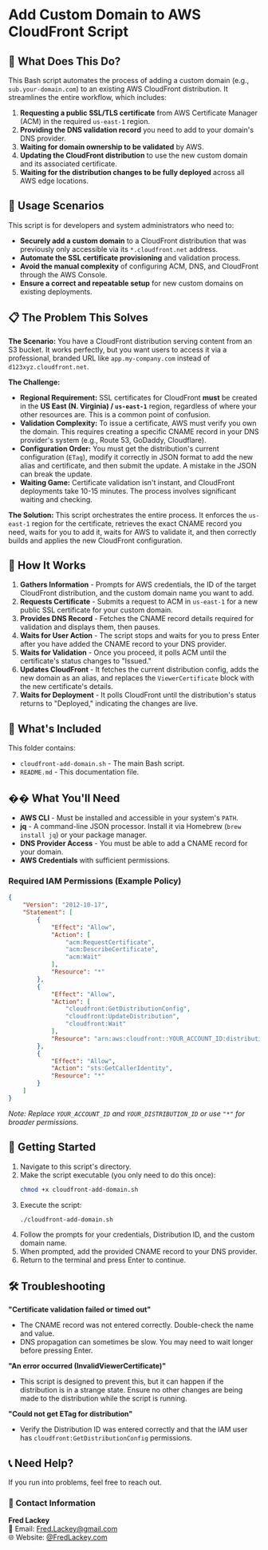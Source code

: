# Add Custom Domain to AWS CloudFront Script

## 🎯 What Does This Do?

This Bash script automates the process of adding a custom domain (e.g., `sub.your-domain.com`) to an existing AWS CloudFront distribution. It streamlines the entire workflow, which includes:

1.  **Requesting a public SSL/TLS certificate** from AWS Certificate Manager (ACM) in the required `us-east-1` region.
2.  **Providing the DNS validation record** you need to add to your domain's DNS provider.
3.  **Waiting for domain ownership to be validated** by AWS.
4.  **Updating the CloudFront distribution** to use the new custom domain and its associated certificate.
5.  **Waiting for the distribution changes to be fully deployed** across all AWS edge locations.

## 🎯 Usage Scenarios

This script is for developers and system administrators who need to:

-   **Securely add a custom domain** to a CloudFront distribution that was previously only accessible via its `*.cloudfront.net` address.
-   **Automate the SSL certificate provisioning** and validation process.
-   **Avoid the manual complexity** of configuring ACM, DNS, and CloudFront through the AWS Console.
-   **Ensure a correct and repeatable setup** for new custom domains on existing deployments.

## 📋 The Problem This Solves

**The Scenario:**
You have a CloudFront distribution serving content from an S3 bucket. It works perfectly, but you want users to access it via a professional, branded URL like `app.my-company.com` instead of `d123xyz.cloudfront.net`.

**The Challenge:**
-   **Regional Requirement:** SSL certificates for CloudFront **must** be created in the **US East (N. Virginia) / `us-east-1`** region, regardless of where your other resources are. This is a common point of confusion.
-   **Validation Complexity:** To issue a certificate, AWS must verify you own the domain. This requires creating a specific CNAME record in your DNS provider's system (e.g., Route 53, GoDaddy, Cloudflare).
-   **Configuration Order:** You must get the distribution's current configuration (`ETag`), modify it correctly in JSON format to add the new alias and certificate, and then submit the update. A mistake in the JSON can break the update.
-   **Waiting Game:** Certificate validation isn't instant, and CloudFront deployments take 10-15 minutes. The process involves significant waiting and checking.

**The Solution:**
This script orchestrates the entire process. It enforces the `us-east-1` region for the certificate, retrieves the exact CNAME record you need, waits for you to add it, waits for AWS to validate it, and then correctly builds and applies the new CloudFront configuration.

## 🔧 How It Works

1.  **Gathers Information** - Prompts for AWS credentials, the ID of the target CloudFront distribution, and the custom domain name you want to add.
2.  **Requests Certificate** - Submits a request to ACM in `us-east-1` for a new public SSL certificate for your custom domain.
3.  **Provides DNS Record** - Fetches the CNAME record details required for validation and displays them, then pauses.
4.  **Waits for User Action** - The script stops and waits for you to press Enter after you have added the CNAME record to your DNS provider.
5.  **Waits for Validation** - Once you proceed, it polls ACM until the certificate's status changes to "Issued."
6.  **Updates CloudFront** - It fetches the current distribution config, adds the new domain as an alias, and replaces the `ViewerCertificate` block with the new certificate's details.
7.  **Waits for Deployment** - It polls CloudFront until the distribution's status returns to "Deployed," indicating the changes are live.

## 📁 What's Included

This folder contains:
-   `cloudfront-add-domain.sh` - The main Bash script.
-   `README.md` - This documentation file.

## �� What You'll Need

-   **AWS CLI** - Must be installed and accessible in your system's `PATH`.
-   **jq** - A command-line JSON processor. Install it via Homebrew (`brew install jq`) or your package manager.
-   **DNS Provider Access** - You must be able to add a CNAME record for your domain.
-   **AWS Credentials** with sufficient permissions.

### Required IAM Permissions (Example Policy)
```json
{
    "Version": "2012-10-17",
    "Statement": [
        {
            "Effect": "Allow",
            "Action": [
                "acm:RequestCertificate",
                "acm:DescribeCertificate",
                "acm:Wait"
            ],
            "Resource": "*"
        },
        {
            "Effect": "Allow",
            "Action": [
                "cloudfront:GetDistributionConfig",
                "cloudfront:UpdateDistribution",
                "cloudfront:Wait"
            ],
            "Resource": "arn:aws:cloudfront::YOUR_ACCOUNT_ID:distribution/YOUR_DISTRIBUTION_ID"
        },
        {
            "Effect": "Allow",
            "Action": "sts:GetCallerIdentity",
            "Resource": "*"
        }
    ]
}
```
*Note: Replace `YOUR_ACCOUNT_ID` and `YOUR_DISTRIBUTION_ID` or use `"*"` for broader permissions.*

## 🚀 Getting Started

1.  Navigate to this script's directory.
2.  Make the script executable (you only need to do this once):
    ```bash
    chmod +x cloudfront-add-domain.sh
    ```
3.  Execute the script:
    ```bash
    ./cloudfront-add-domain.sh
    ```
4.  Follow the prompts for your credentials, Distribution ID, and the custom domain name.
5.  When prompted, add the provided CNAME record to your DNS provider.
6.  Return to the terminal and press Enter to continue.

## 🛠️ Troubleshooting

**"Certificate validation failed or timed out"**
-   The CNAME record was not entered correctly. Double-check the name and value.
-   DNS propagation can sometimes be slow. You may need to wait longer before pressing Enter.

**"An error occurred (InvalidViewerCertificate)"**
-   This script is designed to prevent this, but it can happen if the distribution is in a strange state. Ensure no other changes are being made to the distribution while the script is running.

**"Could not get ETag for distribution"**
-   Verify the Distribution ID was entered correctly and that the IAM user has `cloudfront:GetDistributionConfig` permissions.

## 📞 Need Help?

If you run into problems, feel free to reach out.

### 📧 Contact Information

**Fred Lackey**  
📧 Email: [Fred.Lackey@gmail.com](mailto:Fred.Lackey@gmail.com)  
🌐 Website: [@FredLackey.com](https://FredLackey.com) 